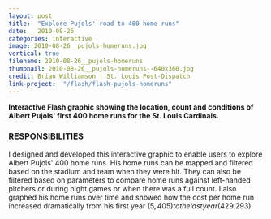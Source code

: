 ```yaml
---
layout: post
title:  "Explore Pujols' road to 400 home runs"
date:   2010-08-26
categories: interactive
image: 2010-08-26__pujols-homeruns.jpg
vertical: true
filename: 2010-08-26__pujols-homeruns
thumbnail: 2010-08-26__pujols-homeruns--640x360.jpg
credit: Brian Williamson | St. Louis Post-Dispatch
link-project:  "/flash/flash-pujols-homeruns"
---
```


**Interactive Flash graphic showing the location, count and conditions of Albert Pujols' first 400 home runs for the St. Louis Cardinals.**

### RESPONSIBILITIES

I designed and developed this interactive graphic to enable users to explore Albert Pujols' 400 home runs. His home runs can be mapped and filtered based on the stadium and team when they were hit. They can also be filtered based on parameters to compare home runs against left-handed pitchers or during night games or when there was a full count. I also graphed his home runs over time and showed how the cost per home run increased dramatically from his first year ($5,405) to the last year ($429,293). 